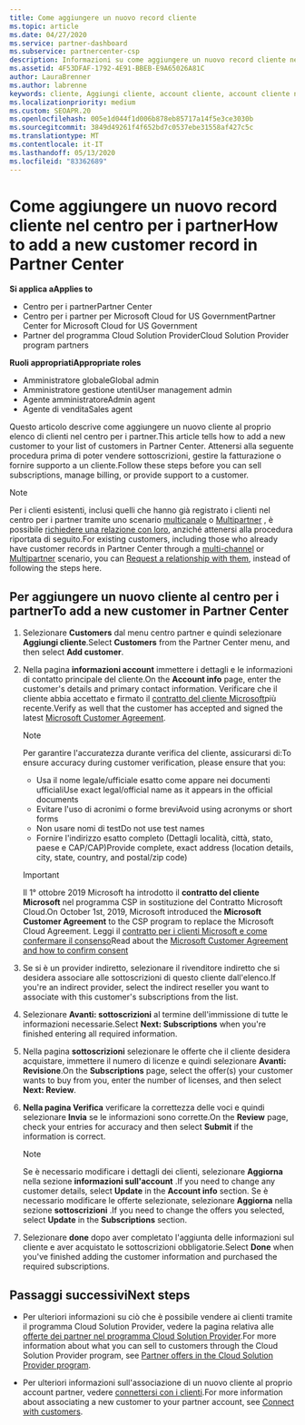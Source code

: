 ```yaml
---
title: Come aggiungere un nuovo record cliente
ms.topic: article
ms.date: 04/27/2020
ms.service: partner-dashboard
ms.subservice: partnercenter-csp
description: Informazioni su come aggiungere un nuovo record cliente nel centro per i partner. È quindi possibile vendere le sottoscrizioni dei clienti, gestire la fatturazione o fornire supporto tecnico.
ms.assetid: 4F53DFAF-1792-4E91-BBEB-E9A65026A81C
author: LauraBrenner
ms.author: labrenne
keywords: cliente, Aggiungi cliente, account cliente, account cliente nel centro per i partner, clienti, Aggiungi clienti, crea account cliente
ms.localizationpriority: medium
ms.custom: SEOAPR.20
ms.openlocfilehash: 005e1d044f1d006b878eb85717a14f5e3ce3030b
ms.sourcegitcommit: 3849d49261f4f652bd7c0537ebe31558af427c5c
ms.translationtype: MT
ms.contentlocale: it-IT
ms.lasthandoff: 05/13/2020
ms.locfileid: "83362689"
---
```

# <a name="how-to-add-a-new-customer-record-in-partner-center"></a><span data-ttu-id="3bede-105">Come aggiungere un nuovo record cliente nel centro per i partner</span><span class="sxs-lookup"><span data-stu-id="3bede-105">How to add a new customer record in Partner Center</span></span>

<span data-ttu-id="3bede-106">**Si applica a**</span><span class="sxs-lookup"><span data-stu-id="3bede-106">**Applies to**</span></span>

- <span data-ttu-id="3bede-107">Centro per i partner</span><span class="sxs-lookup"><span data-stu-id="3bede-107">Partner Center</span></span>
- <span data-ttu-id="3bede-108">Centro per i partner per Microsoft Cloud for US Government</span><span class="sxs-lookup"><span data-stu-id="3bede-108">Partner Center for Microsoft Cloud for US Government</span></span>
- <span data-ttu-id="3bede-109">Partner del programma Cloud Solution Provider</span><span class="sxs-lookup"><span data-stu-id="3bede-109">Cloud Solution Provider program partners</span></span>

<span data-ttu-id="3bede-110">**Ruoli appropriati**</span><span class="sxs-lookup"><span data-stu-id="3bede-110">**Appropriate roles**</span></span>

- <span data-ttu-id="3bede-111">Amministratore globale</span><span class="sxs-lookup"><span data-stu-id="3bede-111">Global admin</span></span>
- <span data-ttu-id="3bede-112">Amministratore gestione utenti</span><span class="sxs-lookup"><span data-stu-id="3bede-112">User management admin</span></span>
- <span data-ttu-id="3bede-113">Agente amministratore</span><span class="sxs-lookup"><span data-stu-id="3bede-113">Admin agent</span></span>
- <span data-ttu-id="3bede-114">Agente di vendita</span><span class="sxs-lookup"><span data-stu-id="3bede-114">Sales agent</span></span>

<span data-ttu-id="3bede-115">Questo articolo descrive come aggiungere un nuovo cliente al proprio elenco di clienti nel centro per i partner.</span><span class="sxs-lookup"><span data-stu-id="3bede-115">This article tells how to add a new customer to your list of customers in Partner Center.</span></span> <span data-ttu-id="3bede-116">Attenersi alla seguente procedura prima di poter vendere sottoscrizioni, gestire la fatturazione o fornire supporto a un cliente.</span><span class="sxs-lookup"><span data-stu-id="3bede-116">Follow these steps before you can sell subscriptions, manage billing, or provide support to a customer.</span></span>

>[!NOTE]
><span data-ttu-id="3bede-117">Per i clienti esistenti, inclusi quelli che hanno già registrato i clienti nel centro per i partner tramite uno scenario [multicanale](multichannel.md) o [Multipartner](multipartner.md) , è possibile [richiedere una relazione con loro](request-a-relationship-with-a-customer.md), anziché attenersi alla procedura riportata di seguito.</span><span class="sxs-lookup"><span data-stu-id="3bede-117">For existing customers, including those who already have customer records in Partner Center through a [multi-channel](multichannel.md) or [Multipartner](multipartner.md) scenario, you can [Request a relationship with them](request-a-relationship-with-a-customer.md), instead of following the steps here.</span></span>

## <a name="to-add-a-new-customer-in-partner-center"></a><span data-ttu-id="3bede-118">Per aggiungere un nuovo cliente al centro per i partner</span><span class="sxs-lookup"><span data-stu-id="3bede-118">To add a new customer in Partner Center</span></span>

1. <span data-ttu-id="3bede-119">Selezionare **Customers** dal menu centro partner e quindi selezionare **Aggiungi cliente**.</span><span class="sxs-lookup"><span data-stu-id="3bede-119">Select **Customers** from the Partner Center menu, and then select **Add customer**.</span></span>

2. <span data-ttu-id="3bede-120">Nella pagina **informazioni account** immettere i dettagli e le informazioni di contatto principale del cliente.</span><span class="sxs-lookup"><span data-stu-id="3bede-120">On the **Account info** page, enter the customer's details and primary contact information.</span></span> <span data-ttu-id="3bede-121">Verificare che il cliente abbia accettato e firmato il [contratto del cliente Microsoft](agreements.md)più recente.</span><span class="sxs-lookup"><span data-stu-id="3bede-121">Verify as well that the customer has accepted and signed the latest [Microsoft Customer Agreement](agreements.md).</span></span>

   >[!NOTE]
   >
   ><span data-ttu-id="3bede-122">Per garantire l'accuratezza durante verifica del cliente, assicurarsi di:</span><span class="sxs-lookup"><span data-stu-id="3bede-122">To ensure accuracy during customer verification, please ensure that you:</span></span>
   >
   >- <span data-ttu-id="3bede-123">Usa il nome legale/ufficiale esatto come appare nei documenti ufficiali</span><span class="sxs-lookup"><span data-stu-id="3bede-123">Use exact legal/official name as it appears in the official documents</span></span>
   >- <span data-ttu-id="3bede-124">Evitare l'uso di acronimi o forme brevi</span><span class="sxs-lookup"><span data-stu-id="3bede-124">Avoid using acronyms or short forms</span></span>
   >- <span data-ttu-id="3bede-125">Non usare nomi di test</span><span class="sxs-lookup"><span data-stu-id="3bede-125">Do not use test names</span></span>
   >- <span data-ttu-id="3bede-126">Fornire l'indirizzo esatto completo (Dettagli località, città, stato, paese e CAP/CAP)</span><span class="sxs-lookup"><span data-stu-id="3bede-126">Provide complete, exact address (location details, city, state, country, and postal/zip code)</span></span>

   >[!IMPORTANT]
   > <span data-ttu-id="3bede-127">Il 1° ottobre 2019 Microsoft ha introdotto il **contratto del cliente Microsoft** nel programma CSP in sostituzione del Contratto Microsoft Cloud.</span><span class="sxs-lookup"><span data-stu-id="3bede-127">On October 1st, 2019, Microsoft introduced the **Microsoft Customer Agreement** to the CSP program to replace the Microsoft Cloud Agreement.</span></span> <span data-ttu-id="3bede-128">Leggi il [contratto per i clienti Microsoft e come confermare il consenso](confirm-customer-agreement.md)</span><span class="sxs-lookup"><span data-stu-id="3bede-128">Read about the [Microsoft Customer Agreement and how to confirm consent](confirm-customer-agreement.md)</span></span>
  
3. <span data-ttu-id="3bede-129">Se si è un provider indiretto, selezionare il rivenditore indiretto che si desidera associare alle sottoscrizioni di questo cliente dall'elenco.</span><span class="sxs-lookup"><span data-stu-id="3bede-129">If you're an indirect provider, select the indirect reseller you want to associate with this customer's subscriptions from the list.</span></span>

4. <span data-ttu-id="3bede-130">Selezionare **Avanti: sottoscrizioni** al termine dell'immissione di tutte le informazioni necessarie.</span><span class="sxs-lookup"><span data-stu-id="3bede-130">Select **Next: Subscriptions** when you're finished entering all required information.</span></span>

5. <span data-ttu-id="3bede-131">Nella pagina **sottoscrizioni** selezionare le offerte che il cliente desidera acquistare, immettere il numero di licenze e quindi selezionare **Avanti: Revisione**.</span><span class="sxs-lookup"><span data-stu-id="3bede-131">On the **Subscriptions** page, select the offer(s) your customer wants to buy from you, enter the number of licenses, and then select **Next: Review**.</span></span>

6. <span data-ttu-id="3bede-132">**Nella pagina Verifica** verificare la correttezza delle voci e quindi selezionare **Invia** se le informazioni sono corrette.</span><span class="sxs-lookup"><span data-stu-id="3bede-132">On the **Review** page, check your entries for accuracy and then select **Submit** if the information is correct.</span></span>

   >[!NOTE]
   ><span data-ttu-id="3bede-133">Se è necessario modificare i dettagli dei clienti, selezionare **Aggiorna** nella sezione **informazioni sull'account** .</span><span class="sxs-lookup"><span data-stu-id="3bede-133">If you need to change any customer details, select **Update** in the **Account info** section.</span></span> <span data-ttu-id="3bede-134">Se è necessario modificare le offerte selezionate, selezionare **Aggiorna** nella sezione **sottoscrizioni** .</span><span class="sxs-lookup"><span data-stu-id="3bede-134">If you need to change the offers you selected, select **Update** in the **Subscriptions** section.</span></span>

7. <span data-ttu-id="3bede-135">Selezionare **done** dopo aver completato l'aggiunta delle informazioni sul cliente e aver acquistato le sottoscrizioni obbligatorie.</span><span class="sxs-lookup"><span data-stu-id="3bede-135">Select **Done** when you've finished adding the customer information and purchased the required subscriptions.</span></span>

## <a name="next-steps"></a><span data-ttu-id="3bede-136">Passaggi successivi</span><span class="sxs-lookup"><span data-stu-id="3bede-136">Next steps</span></span>

- <span data-ttu-id="3bede-137">Per ulteriori informazioni su ciò che è possibile vendere ai clienti tramite il programma Cloud Solution Provider, vedere la pagina relativa alle [offerte dei partner nel programma Cloud Solution Provider](csp-offers.md).</span><span class="sxs-lookup"><span data-stu-id="3bede-137">For more information about what you can sell to customers through the Cloud Solution Provider program, see [Partner offers in the Cloud Solution Provider program](csp-offers.md).</span></span>

- <span data-ttu-id="3bede-138">Per ulteriori informazioni sull'associazione di un nuovo cliente al proprio account partner, vedere [connettersi con i clienti](customer-accounts.md).</span><span class="sxs-lookup"><span data-stu-id="3bede-138">For more information about associating a new customer to your partner account, see [Connect with customers](customer-accounts.md).</span></span>
